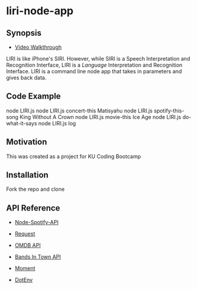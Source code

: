 # liri-node-app


## Synopsis

* [Video Walkthrough](https://drive.google.com/file/d/1Hd5DhCQRMk4QLomWe6hUPpcrGxyMWQRe/view)

LIRI is like iPhone's SIRI. However, while SIRI is a Speech Interpretation and Recognition Interface, LIRI is a _Language_ Interpretation and Recognition Interface. LIRI is a command line node app that takes in parameters and gives  back data.

## Code Example

node LIRI.js
node LIRI.js concert-this Matisyahu
node LIRI.js spotify-this-song King Without A Crown
node LIRI.js movie-this Ice Age
node LIRI.js do-what-it-says
node LIRI.js log



## Motivation

This was created as a project for KU Coding Bootcamp

## Installation

Fork the repo and clone

## API Reference

* [Node-Spotify-API](https://www.npmjs.com/package/node-spotify-api)

* [Request](https://www.npmjs.com/package/request)

* [OMDB API](http://www.omdbapi.com)

* [Bands In Town API](http://www.artists.bandsintown.com/bandsintown-api)

* [Moment](https://www.npmjs.com/package/moment)

* [DotEnv](https://www.npmjs.com/package/dotenv)

